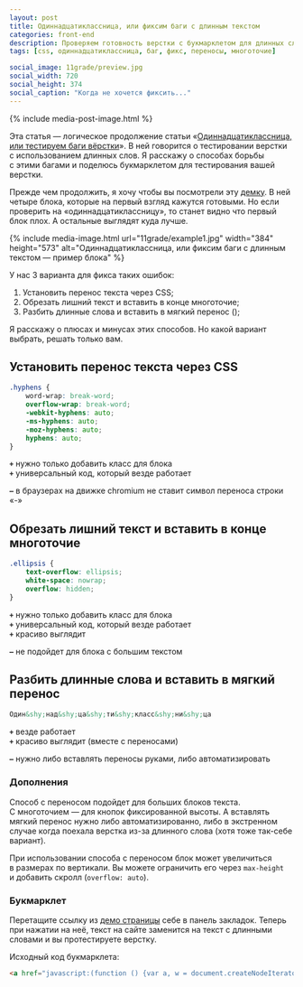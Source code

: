 ```yaml
---
layout: post
title: Одиннадцатиклассница, или фиксим баги с длинным текстом
categories: front-end
description: Проверяем готовность верстки с букмарклетом для длинных слов и рассмиваем способы исправления возникающих багов.
tags: [css, одиннадцатиклассница, баг, фикс, переносы, многоточие]

social_image: 11grade/preview.jpg
social_width: 720
social_height: 374
social_caption: "Когда не хочется фиксить..."
---
```


{% include media-post-image.html %}

Эта статья — логическое продолжение статьи «[Одиннадцатиклассница, или тестируем баги вёрстки](https://habrahabr.ru/company/2gis/blog/246831/)». В ней говорится о тестировании верстки с использованием длинных слов. Я расскажу о способах борьбы с этими багами и поделюсь букмарклетом для тестирования вашей верстки.

<!-- more -->

Прежде чем продолжить, я хочу чтобы вы посмотрели эту [демку](/demo/11/). В ней четыре блока, которые на первый взгляд кажутся готовыми. Но если проверить на «одиннадцатиклассницу», то станет видно что первый блок плох. А остальные выглядят куда лучше.

{%
	include media-image.html
	url="11grade/example1.jpg"
	width="384"
	height="573"
	alt="Одиннадцатиклассница, или фиксим баги с длинным текстом — пример блока"
%}

У нас 3 варианта для фикса таких ошибок:

1. Установить перенос текста через CSS;
2. Обрезать лишний текст и вставить в конце многоточие;
3. Разбить длинные слова и вставить в мягкий перенос (&shy;);

Я расскажу о плюсах и минусах этих способов. Но какой вариант выбрать, решать только вам.

## Установить перенос текста через CSS

~~~css
.hyphens {
    word-wrap: break-word;
    overflow-wrap: break-word;
    -webkit-hyphens: auto;
    -ms-hyphens: auto;
    -moz-hyphens: auto;
    hyphens: auto;
}
~~~

**`+`** нужно только добавить класс для блока<br>
**`+`** универсальный код, который везде работает<br>

**`—`** в браузерах на движке chromium не ставит символ переноса строки «-»

## Обрезать лишний текст и вставить в конце многоточие
~~~css
.ellipsis {
    text-overflow: ellipsis;
    white-space: nowrap;
    overflow: hidden;
}
~~~


**`+`** нужно только добавить класс для блока<br>
**`+`** универсальный код, который везде работает<br>
**`+`** красиво выглядит<br>

**`—`** не подойдет для блока с большим текстом

## Разбить длинные слова и вставить в мягкий перенос
~~~html
Один&shy;над&shy;ца&shy;ти&shy;класс&shy;ни&shy;ца
~~~


**`+`** везде работает<br>
**`+`** красиво выглядит (вместе с переносами)<br>

**`—`** нужно либо вставлять переносы руками, либо автоматизировать

### Дополнения
Способ с переносом подойдет для больших блоков текста. С многоточием — для кнопок фиксированной высоты. А вставлять мягкий перенос нужно либо автоматизированно, либо в экстренном случае когда поехала верстка из-за длинного слова (хотя тоже так-себе вариант).

При использовании способа с переносом блок может увеличиться в размерах по вертикали. Вы можете ограничить его через `max-height` и добавить скролл (`overflow: auto`).

### Букмарклет
Перетащите ссылку из [демо страницы](/demo/11/) себе в панель закладок. Теперь при нажатии на неё, текст на сайте заменится на текст с длинными словами и вы протестируете верстку.

Исходный код букмарклета:

~~~html
<a href="javascript:(function () {var a, w = document.createNodeIterator(document, NodeFilter.SHOW_TEXT); while (a = w.nextNode()) { if (a.textContent.trim().length && a.parentNode.tagName != 'STYLE' && a.parentNode.tagName !== 'TITLE' && a.parentNode.tagName !== 'SCRIPT') a.textContent = 'Одиннадцатиклассница пошла посмотреть на достопримечательность, а Константин Константинопольский рассказал о клиентоориентированности.' }})()">11классница</a>
~~~
